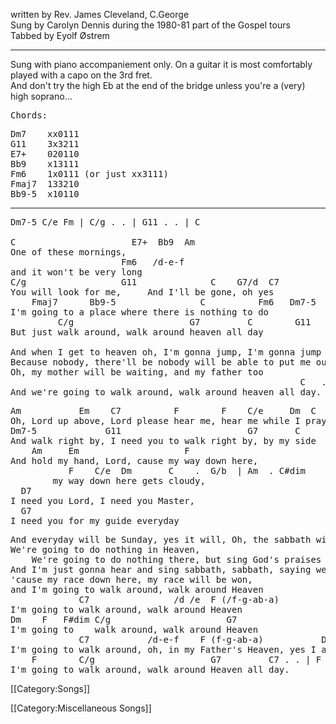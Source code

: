 written by Rev. James Cleveland, C.George<br>
Sung by Carolyn Dennis during the 1980-81 part of the Gospel tours<br>
Tabbed by Eyolf Østrem

----
Sung with piano accompaniement only. On a guitar it is most comfortably played with a
capo on the 3rd fret.<br>
And don't try the high Eb at the end of the bridge unless you're a (very) high soprano...

<pre>Chords:</pre>

<pre class="chords">
Dm7    xx0111
G11    3x3211
E7+    020110
Bb9    x13111
Fm6    1x0111 (or just xx3111)
Fmaj7  133210
Bb9-5  x10110</pre>

----
<pre class="verse">
Dm7-5 C/e Fm | C/g . . | G11 . . | C

C                      E7+  Bb9  Am
One of these mornings, 
                     Fm6   /d-e-f
and it won't be very long 
C/g                  G11              C    G7/d  C7 
You will look for me,     And I'll be gone, oh yes
    Fmaj7      Bb9-5                C          Fm6   Dm7-5
I'm going to a place where there is nothing to do
         C/g                      G7         C        G11   G7  /a-b
But just walk around, walk around heaven all day

And when I get to heaven oh, I'm gonna jump, I'm gonna jump an shout
Because nobody, there'll be nobody will be able to put me out
Oh, my mother will be waiting, and my father too       
                                                       C   . . | . . . | E7 . . | /e /f# /g# |
And we're going to walk around, walk around heaven all day.</pre>

<pre class="bridge">
Am           Em    C7          F        F    C/e     Dm  C   G/b   Am   C#dim
Oh, Lord up above, Lord please hear me, hear me while I pray
Dm7-5             G11                        G7       C     E7+/b  Bb9
And walk right by, I need you to walk right by, by my side
    Am     Em                    F              
And hold my hand, Lord, cause my way down here, 
           F    C/e  Dm       C    .  G/b  | Am  . C#dim
        my way down here gets cloudy,
  D7
I need you Lord, I need you Master, 
  G7
I need you for my guide everyday</pre>

<pre class="verse">
And everyday will be Sunday, yes it will, Oh, the sabbath will have no end,
We're going to do nothing in Heaven, 
    We're going to do nothing there, but sing God's praises
And I'm just gonna hear and sing sabbath, sabbath, saying well done
'cause my race down here, my race will be won, 
and I'm going to walk around, walk around Heaven
             C7                /d /e  F (/f-g-ab-a) 
I'm going to walk around, walk around Heaven
Dm    F   F#dim C/g                      G7    
I'm going to    walk around, walk around Heaven
             C7           /d-e-f    F (f-g-ab-a)           Dm
I'm going to walk around, oh, in my Father's Heaven, yes I am,
    F        C/g                      G7         C7 . . | F C/e  Dm  | C
I'm going to walk around, walk around Heaven all day.</pre>

[[Category:Songs]]

[[Category:Miscellaneous Songs]]